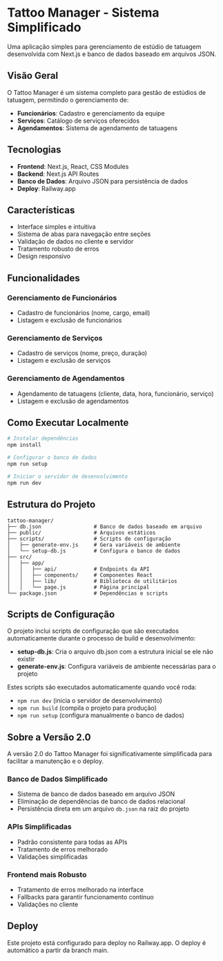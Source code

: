 # Tattoo Manager - Sistema Simplificado

Uma aplicação simples para gerenciamento de estúdio de tatuagem desenvolvida com Next.js e banco de dados baseado em arquivos JSON.

## Visão Geral

O Tattoo Manager é um sistema completo para gestão de estúdios de tatuagem, permitindo o gerenciamento de:

- **Funcionários**: Cadastro e gerenciamento da equipe
- **Serviços**: Catálogo de serviços oferecidos
- **Agendamentos**: Sistema de agendamento de tatuagens

## Tecnologias

- **Frontend**: Next.js, React, CSS Modules
- **Backend**: Next.js API Routes
- **Banco de Dados**: Arquivo JSON para persistência de dados
- **Deploy**: Railway.app

## Características

- Interface simples e intuitiva
- Sistema de abas para navegação entre seções
- Validação de dados no cliente e servidor
- Tratamento robusto de erros
- Design responsivo

## Funcionalidades

### Gerenciamento de Funcionários
- Cadastro de funcionários (nome, cargo, email)
- Listagem e exclusão de funcionários

### Gerenciamento de Serviços
- Cadastro de serviços (nome, preço, duração)
- Listagem e exclusão de serviços

### Gerenciamento de Agendamentos
- Agendamento de tatuagens (cliente, data, hora, funcionário, serviço)
- Listagem e exclusão de agendamentos

## Como Executar Localmente

```bash
# Instalar dependências
npm install

# Configurar o banco de dados
npm run setup

# Iniciar o servidor de desenvolvimento
npm run dev
```

## Estrutura do Projeto

```
tattoo-manager/
├── db.json                 # Banco de dados baseado em arquivo
├── public/                 # Arquivos estáticos
├── scripts/                # Scripts de configuração
│   ├── generate-env.js     # Gera variáveis de ambiente
│   └── setup-db.js         # Configura o banco de dados
├── src/
│   ├── app/
│   │   ├── api/            # Endpoints da API
│   │   ├── components/     # Componentes React
│   │   ├── lib/            # Biblioteca de utilitários
│   │   └── page.js         # Página principal
└── package.json            # Dependências e scripts
```

## Scripts de Configuração

O projeto inclui scripts de configuração que são executados automaticamente durante o processo de build e desenvolvimento:

- **setup-db.js**: Cria o arquivo db.json com a estrutura inicial se ele não existir
- **generate-env.js**: Configura variáveis de ambiente necessárias para o projeto

Estes scripts são executados automaticamente quando você roda:
- `npm run dev` (inicia o servidor de desenvolvimento)
- `npm run build` (compila o projeto para produção)
- `npm run setup` (configura manualmente o banco de dados)

## Sobre a Versão 2.0

A versão 2.0 do Tattoo Manager foi significativamente simplificada para facilitar a manutenção e o deploy.

### Banco de Dados Simplificado
- Sistema de banco de dados baseado em arquivo JSON
- Eliminação de dependências de banco de dados relacional
- Persistência direta em um arquivo `db.json` na raiz do projeto

### APIs Simplificadas
- Padrão consistente para todas as APIs
- Tratamento de erros melhorado
- Validações simplificadas

### Frontend mais Robusto
- Tratamento de erros melhorado na interface
- Fallbacks para garantir funcionamento contínuo
- Validações no cliente

## Deploy

Este projeto está configurado para deploy no Railway.app. O deploy é automático a partir da branch main.